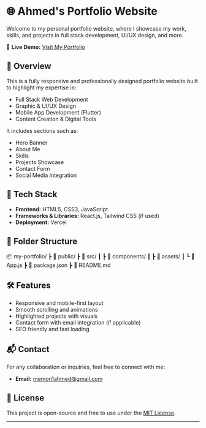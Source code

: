 # 🌐 Ahmed's Portfolio Website

Welcome to my personal portfolio website, where I showcase my work, skills, and projects in full stack development, UI/UX design, and more.

🔗 **Live Demo:** [Visit My Portfolio](https://my-portfolio-five-chi-73.vercel.app/)

## 📌 Overview

This is a fully responsive and professionally designed portfolio website built to highlight my expertise in:

- Full Stack Web Development
- Graphic & UI/UX Design
- Mobile App Development (Flutter)
- Content Creation & Digital Tools

It includes sections such as:
- Hero Banner
- About Me
- Skills
- Projects Showcase
- Contact Form
- Social Media Integration

## 🚀 Tech Stack

- **Frontend:** HTML5, CSS3, JavaScript
- **Frameworks & Libraries:** React.js, Tailwind CSS (if used)
- **Deployment:** Vercel

## 📁 Folder Structure

📦 my-portfolio/
┣ 📁 public/
┣ 📁 src/
┃ ┣ 📁 components/
┃ ┣ 📁 assets/
┃ ┗ 📜 App.js
┣ 📜 package.json
┣ 📜 README.md


## 🛠️ Features

- Responsive and mobile-first layout
- Smooth scrolling and animations
- Highlighted projects with visuals
- Contact form with email integration (if applicable)
- SEO friendly and fast loading


## 📬 Contact

For any collaboration or inquiries, feel free to connect with me:

- **Email:** memon1ahmed@gmail.com

## 📄 License

This project is open-source and free to use under the [MIT License](LICENSE).

---

